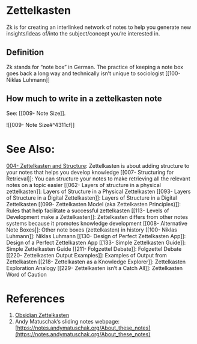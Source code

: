 # Zettelkasten

Zk is for creating an interlinked network of notes to help you generate new insights/ideas of/into the subject/concept you’re interested in. 

## Definition

Zk stands for “note box” in German. The practice of keeping a note box goes back a long way and technically isn’t unique to sociologist [[100- Niklas Luhmann]]

## How much to write in a zettelkasten note

See: [[009- Note Size]].

![[009- Note Size#^4311cf]]
# See Also: 
[004- Zettelkasten and Structure](<004- Zettelkasten and Structure>): Zettelkasten is about adding structure to your notes that helps you develop knowledge
[[007- Structuring for Retrieval]]: You can structure your notes to make retrieving all the relevant notes on a topic easier
[[062- Layers of structure in a physical zettelkasten]]: Layers of Structure in a Physical Zettelkasten
[[093- Layers of Structure in a Digital Zettelkasten]]: Layers of Structure in a Digital Zettelkasten
[[099- Zettelkasten Model (aka Zettelkasten Principles)]]: Rules that help facilitate a successful zettelkasten
[[113- Levels of Development make a Zettelkasten]]: Zettelkasten differs from other notes systems because it promotes knowledge development
[[008- Alternative Note Boxes]]: Other note boxes (zettelkasten) in history
[[100- Niklas Luhmann]]: Niklas Luhmann
[[130- Design of Perfect Zettelkasten App]]: Design of a Perfect Zettelkasten App
[[133- Simple Zettelkasten Guide]]: Simple Zettelkasten Guide
[[211- Folgzettel Debate]]: Folgzettel Debate
[[220- Zettelkasten Output Examples]]: Examples of Output from Zettelkasten
[[218- Zettelkasten as a Knowledge Explorer]]: Zettelkasten Exploration Analogy
[[229- Zettelkasten isn’t a Catch All]]: Zettelkasten Word of Caution
# References
1. [Obsidian Zettelkasten](https://forum.obsidian.md/t/obsidian-zettelkasten/1999/2)
2. Andy Matuschak’s sliding notes webpage: [https://notes.andymatuschak.org/About_these_notes](https://notes.andymatuschak.org/About_these_notes)